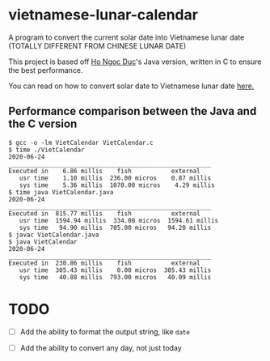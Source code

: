# vietnamese-lunar-calendar
A program to convert the current solar date into Vietnamese lunar date (TOTALLY DIFFERENT FROM CHINESE LUNAR DATE)

This project is based off [Ho Ngoc Duc](http://www.informatik.uni-leipzig.de/~duc/)'s Java version, written in C to ensure the best performance. 

You can read on how to convert solar date to Vietnamese lunar date [here.](http://www.informatik.uni-leipzig.de/~duc/amlich/calrules_en.html)

## Performance comparison between the Java and the C version
```
$ gcc -o -lm VietCalendar VietCalendar.c
$ time ./VietCalendar
2020-06-24
________________________________________________________
Executed in    6.86 millis    fish           external
   usr time    1.10 millis  236.00 micros    0.87 millis
   sys time    5.36 millis  1070.00 micros    4.29 millis
$ time java VietCalendar.java
2020-06-24
________________________________________________________
Executed in  815.77 millis    fish           external
   usr time  1594.94 millis  334.00 micros  1594.61 millis
   sys time   94.90 millis  705.00 micros   94.20 millis
$ javac VietCalendar.java
$ java VietCalendar
2020-06-24
________________________________________________________
Executed in  230.86 millis    fish           external
   usr time  305.43 millis    0.00 micros  305.43 millis
   sys time   40.88 millis  793.00 micros   40.09 millis
```

# TODO
- [ ] Add the ability to format the output string, like `date`

- [ ] Add the ability to convert any day, not just today
